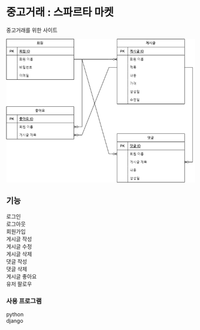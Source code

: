 # 중고거래 : 스파르타 마켓
중고거래를 위한 사이트

<img src="static/images/스파르타챕터7개인과제ERD.png" alt="왜안뜸"/>

## 기능
로그인\
로그아웃\
회원가입\
게시글 작성\
게시글 수정\
게시글 삭제\
댓글 작성\
댓글 삭제\
게시글 좋아요\
유저 팔로우





### 사용 프로그램
python\
django